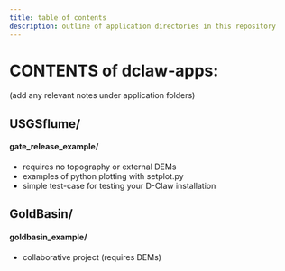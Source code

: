 ```yaml
---
title: table of contents
description: outline of application directories in this repository
---
```


# CONTENTS of dclaw-apps:
 (add any relevant notes under application folders)

## USGSflume/

#### gate_release_example/
 * requires no topography or external DEMs
 * examples of python plotting with setplot.py
 * simple test-case for testing your D-Claw installation


## GoldBasin/

#### goldbasin_example/
 * collaborative project (requires DEMs)